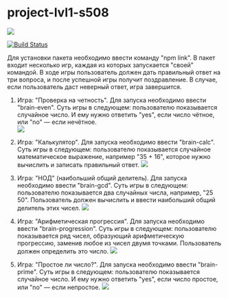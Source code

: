 # project-lvl1-s508

<a href="https://codeclimate.com/github/enshinov/project-lvl1-s508/maintainability"><img src="https://api.codeclimate.com/v1/badges/070e05a7ca437b31dac6/maintainability" /></a>

[![Build Status](https://travis-ci.com/enshinov/project-lvl1-s508.svg?branch=master)](https://travis-ci.com/enshinov/project-lvl1-s508)

Для установки пакета необходимо ввести команду "npm link". В пакет входит несколько игр, каждая из которых запускается "своей" командой.
В ходе игры пользователь должен дать правильный ответ на три вопроса, и после успешной игры получит поздравление. В случае, если пользователь даст неверный ответ, игра завершится.

1. Игра: "Проверка на четность".
Для запуска необходимо ввести "brain-even".
Суть игры в следующем: пользователю показывается случайное число. И ему нужно ответить "yes", если число чётное, или "no" — если нечётное.  
<a href="https://asciinema.org/a/BpIxVNOrCi8BpwFN9BRJJh3BR" target="_blank"><img src="https://asciinema.org/a/BpIxVNOrCi8BpwFN9BRJJh3BR.svg" /></a>

2. Игра: "Калькулятор".
Для запуска необходимо ввести "brain-calc".
Суть игры в следующем: пользователю показывается случайное математическое выражение, например "35 + 16", которое нужно вычислить и записать правильный ответ.
<a href="https://asciinema.org/a/6TGwqYBJ4wBiOG87pDkCMMojn" target="_blank"><img src="https://asciinema.org/a/6TGwqYBJ4wBiOG87pDkCMMojn.svg" /></a>

3. Игра: "НОД" (наибольший общий делитель).
Для запуска необходимо ввести "brain-gcd".
Суть игры в следующем: пользователю показывается два случайных числа, например, "25 50". Пользователь должен вычислить и ввести наибольший общий делитель этих чисел. 
<a href="https://asciinema.org/a/hEf7pei5oiBYwJBPna5EOKj52" target="_blank"><img src="https://asciinema.org/a/hEf7pei5oiBYwJBPna5EOKj52.svg" /></a>

4. Игра: "Арифметическая прогрессия".
Для запуска необходимо ввести "brain-progression".
Суть игры в следующем: пользователю показывается ряд чисел, образующий арифметическую прогрессию, заменив любое из чисел двумя точками. Пользователь должен определить это число.
<a href="https://asciinema.org/a/bZOmM4LVZdWAsmIpwIOvWWV4z" target="_blank"><img src="https://asciinema.org/a/bZOmM4LVZdWAsmIpwIOvWWV4z.svg" /></a>

5. Игра: "Простое ли число?".
Для запуска необходимо ввести "brain-prime".
Суть игры в следующем: пользователю показывается случайное число. И ему нужно ответить "yes", если число простое, или "no" — если непростое.
<a href="https://asciinema.org/a/SyoBZclaTKCpeEO9UalrzmEVq" target="_blank"><img src="https://asciinema.org/a/SyoBZclaTKCpeEO9UalrzmEVq.svg" /></a>